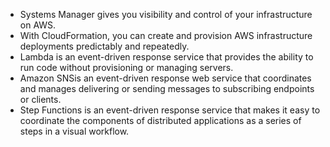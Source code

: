 - Systems Manager gives you visibility and control of your infrastructure on AWS.
- With CloudFormation, you can create and provision AWS infrastructure deployments predictably and repeatedly.
- Lambda is an event-driven response service that provides the ability to run code without provisioning or managing servers.
- Amazon SNSis an event-driven response web service that coordinates and manages delivering or sending messages to subscribing endpoints or clients.
- Step Functions is an event-driven response service that makes it easy to coordinate the components of distributed applications as a series of steps in a visual workflow.
